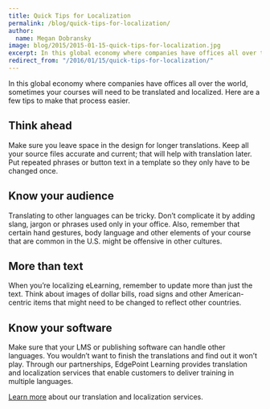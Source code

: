 ```yaml
---
title: Quick Tips for Localization
permalink: /blog/quick-tips-for-localization/
author:
  name: Megan Dobransky
image: blog/2015/2015-01-15-quick-tips-for-localization.jpg
excerpt: In this global economy where companies have offices all over the world, sometimes your courses will need to be translated and localized.
redirect_from: "/2016/01/15/quick-tips-for-localization/"
---
```

In this global economy where companies have offices all over the world, sometimes your courses will need to be translated and localized. Here are a few tips to make that process easier.

## Think ahead
Make sure you leave space in the design for longer translations. Keep all your source files accurate and current; that will help with translation later. Put repeated phrases or button text in a template so they only have to be changed once.

## Know your audience
Translating to other languages can be tricky. Don’t complicate it by adding slang, jargon or phrases used only in your office. Also, remember that certain hand gestures, body language and other elements of your course that are common in the U.S. might be offensive in other cultures.

## More than text
When you’re localizing eLearning, remember to update more than just the text. Think about images of dollar bills, road signs and other American-centric items that might need to be changed to reflect other countries.

## Know your software
Make sure that your LMS or publishing software can handle other languages. You wouldn’t want to finish the translations and find out it won’t play. Through our partnerships, EdgePoint Learning provides translation and localization services that enable customers to deliver training in multiple languages.

[Learn more](/solutions/) about our translation and localization services.
